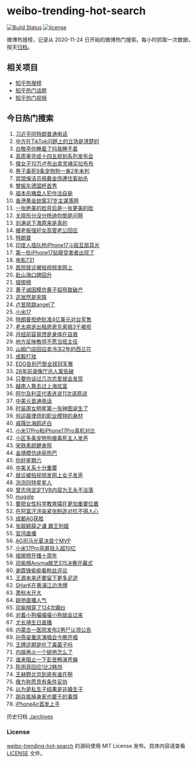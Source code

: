 # weibo-trending-hot-search

[![Build Status](https://github.com/justjavac/weibo-trending-hot-search/workflows/ci/badge.svg?branch=master)](https://github.com/justjavac/weibo-trending-hot-search/actions)
[![license](https://img.shields.io/github/license/justjavac/weibo-trending-hot-search)](https://github.com/justjavac/weibo-trending-hot-search/blob/master/LICENSE)

微博热搜榜，记录从 2020-11-24 日开始的微博热门搜索。每小时抓取一次数据，按天[归档](./archives)。

## 相关项目

- [知乎热搜榜](https://github.com/justjavac/zhihu-trending-top-search)
- [知乎热门话题](https://github.com/justjavac/zhihu-trending-hot-questions)
- [知乎热门视频](https://github.com/justjavac/zhihu-trending-hot-video)

## 今日热门搜索

<!-- BEGIN -->
<!-- 最后更新时间 Sat Sep 20 2025 06:36:16 GMT+0800 (China Standard Time) -->

1. [习近平同特朗普通电话](https://s.weibo.com//weibo?q=%23%E4%B9%A0%E8%BF%91%E5%B9%B3%E5%90%8C%E7%89%B9%E6%9C%97%E6%99%AE%E9%80%9A%E7%94%B5%E8%AF%9D%23&Refer=new_time)
1. [中方在TikTok问题上的立场是清楚的](https://s.weibo.com//weibo?q=%23%E4%B8%AD%E6%96%B9%E5%9C%A8TikTok%E9%97%AE%E9%A2%98%E4%B8%8A%E7%9A%84%E7%AB%8B%E5%9C%BA%E6%98%AF%E6%B8%85%E6%A5%9A%E7%9A%84%23&t=31&band_rank=10&Refer=top)
1. [白敬亭你睡着了吗我睡不着](https://s.weibo.com//weibo?q=%E7%99%BD%E6%95%AC%E4%BA%AD%E4%BD%A0%E7%9D%A1%E7%9D%80%E4%BA%86%E5%90%97%E6%88%91%E7%9D%A1%E4%B8%8D%E7%9D%80&t=31&band_rank=18&Refer=top)
1. [高质量完成十四五规划系列发布会](https://s.weibo.com//weibo?q=%23%E9%AB%98%E8%B4%A8%E9%87%8F%E5%AE%8C%E6%88%90%E5%8D%81%E5%9B%9B%E4%BA%94%E8%A7%84%E5%88%92%E7%B3%BB%E5%88%97%E5%8F%91%E5%B8%83%E4%BC%9A%23&t=31&band_rank=3&Refer=top)
1. [俄女子10万卢布出卖灵魂买拉布布](https://s.weibo.com//weibo?q=%23%E4%BF%84%E5%A5%B3%E5%AD%9010%E4%B8%87%E5%8D%A2%E5%B8%83%E5%87%BA%E5%8D%96%E7%81%B5%E9%AD%82%E4%B9%B0%E6%8B%89%E5%B8%83%E5%B8%83%23&t=31&band_rank=7&Refer=top)
1. [男子毒死9条宠物狗一审2年未判](https://s.weibo.com//weibo?q=%23%E7%94%B7%E5%AD%90%E6%AF%92%E6%AD%BB9%E6%9D%A1%E5%AE%A0%E7%89%A9%E7%8B%97%E4%B8%80%E5%AE%A12%E5%B9%B4%E6%9C%AA%E5%88%A4%23&t=31&band_rank=42&Refer=top)
1. [宾馆保洁员佩戴金饰遭住客劫杀](https://s.weibo.com//weibo?q=%23%E5%AE%BE%E9%A6%86%E4%BF%9D%E6%B4%81%E5%91%98%E4%BD%A9%E6%88%B4%E9%87%91%E9%A5%B0%E9%81%AD%E4%BD%8F%E5%AE%A2%E5%8A%AB%E6%9D%80%23&t=31&band_rank=32&Refer=top)
1. [樊振东德国杯首秀](https://s.weibo.com//weibo?q=%23%E6%A8%8A%E6%8C%AF%E4%B8%9C%E5%BE%B7%E5%9B%BD%E6%9D%AF%E9%A6%96%E7%A7%80%23&t=31&band_rank=16&Refer=top)
1. [祖本杀猪盘人犯作法自毙](https://s.weibo.com//weibo?q=%23%E7%A5%96%E6%9C%AC%E6%9D%80%E7%8C%AA%E7%9B%98%E4%BA%BA%E7%8A%AF%E4%BD%9C%E6%B3%95%E8%87%AA%E6%AF%99%23&t=31&band_rank=20&Refer=top)
1. [香港黄金劫案37岁主谋落网](https://s.weibo.com//weibo?q=%23%E9%A6%99%E6%B8%AF%E9%BB%84%E9%87%91%E5%8A%AB%E6%A1%8837%E5%B2%81%E4%B8%BB%E8%B0%8B%E8%90%BD%E7%BD%91%23&t=31&band_rank=35&Refer=top)
1. [一张绝美的脸背后是一张更美的脸](https://s.weibo.com//weibo?q=%E4%B8%80%E5%BC%A0%E7%BB%9D%E7%BE%8E%E7%9A%84%E8%84%B8%E8%83%8C%E5%90%8E%E6%98%AF%E4%B8%80%E5%BC%A0%E6%9B%B4%E7%BE%8E%E7%9A%84%E8%84%B8&t=31&band_rank=50&Refer=top)
1. [关晓彤分没分杨迪你倒是问啊](https://s.weibo.com//weibo?q=%E5%85%B3%E6%99%93%E5%BD%A4%E5%88%86%E6%B2%A1%E5%88%86%E6%9D%A8%E8%BF%AA%E4%BD%A0%E5%80%92%E6%98%AF%E9%97%AE%E5%95%8A&t=31&band_rank=11&Refer=top)
1. [刘涛说下海原来是真的](https://s.weibo.com//weibo?q=%E5%88%98%E6%B6%9B%E8%AF%B4%E4%B8%8B%E6%B5%B7%E5%8E%9F%E6%9D%A5%E6%98%AF%E7%9C%9F%E7%9A%84&t=31&band_rank=34&Refer=top)
1. [被老板强奸女高管老公回应](https://s.weibo.com//weibo?q=%23%E8%A2%AB%E8%80%81%E6%9D%BF%E5%BC%BA%E5%A5%B8%E5%A5%B3%E9%AB%98%E7%AE%A1%E8%80%81%E5%85%AC%E5%9B%9E%E5%BA%94%23&t=31&band_rank=15&Refer=top)
1. [特朗普](https://s.weibo.com//weibo?q=%E7%89%B9%E6%9C%97%E6%99%AE&t=31&band_rank=12&Refer=top)
1. [印度人插队抢iPhone17斗殴互扇耳光](https://s.weibo.com//weibo?q=%23%E5%8D%B0%E5%BA%A6%E4%BA%BA%E6%8F%92%E9%98%9F%E6%8A%A2iPhone17%E6%96%97%E6%AE%B4%E4%BA%92%E6%89%87%E8%80%B3%E5%85%89%23&t=31&band_rank=1&Refer=top)
1. [第一批iPhone17贴膜受害者出现了](https://s.weibo.com//weibo?q=%E7%AC%AC%E4%B8%80%E6%89%B9iPhone17%E8%B4%B4%E8%86%9C%E5%8F%97%E5%AE%B3%E8%80%85%E5%87%BA%E7%8E%B0%E4%BA%86&t=31&band_rank=6&Refer=top)
1. [电影731](https://s.weibo.com//weibo?q=%E7%94%B5%E5%BD%B1731&t=31&band_rank=4&Refer=top)
1. [医院就诊被拍视频发网上](https://s.weibo.com//weibo?q=%E5%8C%BB%E9%99%A2%E5%B0%B1%E8%AF%8A%E8%A2%AB%E6%8B%8D%E8%A7%86%E9%A2%91%E5%8F%91%E7%BD%91%E4%B8%8A&t=31&band_rank=38&Refer=top)
1. [赴山海口碑回升](https://s.weibo.com//weibo?q=%E8%B5%B4%E5%B1%B1%E6%B5%B7%E5%8F%A3%E7%A2%91%E5%9B%9E%E5%8D%87&t=31&band_rank=17&Refer=top)
1. [琅琊榜](https://s.weibo.com//weibo?q=%E7%90%85%E7%90%8A%E6%A6%9C&t=31&band_rank=5&Refer=top)
1. [黄子诚因模仿黄子韬导致破产](https://s.weibo.com//weibo?q=%23%E9%BB%84%E5%AD%90%E8%AF%9A%E5%9B%A0%E6%A8%A1%E4%BB%BF%E9%BB%84%E5%AD%90%E9%9F%AC%E5%AF%BC%E8%87%B4%E7%A0%B4%E4%BA%A7%23&t=31&band_rank=21&Refer=top)
1. [这居然是宋轶](https://s.weibo.com//weibo?q=%E8%BF%99%E5%B1%85%E7%84%B6%E6%98%AF%E5%AE%8B%E8%BD%B6&t=31&band_rank=22&Refer=top)
1. [卢昱晓跳angel了](https://s.weibo.com//weibo?q=%23%E5%8D%A2%E6%98%B1%E6%99%93%E8%B7%B3angel%E4%BA%86%23&t=31&band_rank=14&Refer=top)
1. [小米17](https://s.weibo.com//weibo?q=%E5%B0%8F%E7%B1%B317&t=31&band_rank=8&Refer=top)
1. [特朗普拒绝批准4亿美元对台军售](https://s.weibo.com//weibo?q=%23%E7%89%B9%E6%9C%97%E6%99%AE%E6%8B%92%E7%BB%9D%E6%89%B9%E5%87%864%E4%BA%BF%E7%BE%8E%E5%85%83%E5%AF%B9%E5%8F%B0%E5%86%9B%E5%94%AE%23&t=31&band_rank=43&Refer=top)
1. [老太病逝出租房房东索赔3千被拒](https://s.weibo.com//weibo?q=%23%E8%80%81%E5%A4%AA%E7%97%85%E9%80%9D%E5%87%BA%E7%A7%9F%E6%88%BF%E6%88%BF%E4%B8%9C%E7%B4%A2%E8%B5%943%E5%8D%83%E8%A2%AB%E6%8B%92%23&t=31&band_rank=45&Refer=top)
1. [月经前容易馋是身体在自救](https://s.weibo.com//weibo?q=%E6%9C%88%E7%BB%8F%E5%89%8D%E5%AE%B9%E6%98%93%E9%A6%8B%E6%98%AF%E8%BA%AB%E4%BD%93%E5%9C%A8%E8%87%AA%E6%95%91&t=31&band_rank=25&Refer=top)
1. [地方反映教师不愿当班主任](https://s.weibo.com//weibo?q=%23%E5%9C%B0%E6%96%B9%E5%8F%8D%E6%98%A0%E6%95%99%E5%B8%88%E4%B8%8D%E6%84%BF%E5%BD%93%E7%8F%AD%E4%B8%BB%E4%BB%BB%23&t=31&band_rank=27&Refer=top)
1. [山姆门店回应卖冷冻2年的西兰花](https://s.weibo.com//weibo?q=%23%E5%B1%B1%E5%A7%86%E9%97%A8%E5%BA%97%E5%9B%9E%E5%BA%94%E5%8D%96%E5%86%B7%E5%86%BB2%E5%B9%B4%E7%9A%84%E8%A5%BF%E5%85%B0%E8%8A%B1%23&t=31&band_rank=42&Refer=top)
1. [成毅打戏](https://s.weibo.com//weibo?q=%E6%88%90%E6%AF%85%E6%89%93%E6%88%8F&t=31&band_rank=34&Refer=top)
1. [EDG告别巴黎全球冠军赛](https://s.weibo.com//weibo?q=%23EDG%E5%91%8A%E5%88%AB%E5%B7%B4%E9%BB%8E%E5%85%A8%E7%90%83%E5%86%A0%E5%86%9B%E8%B5%9B%23&t=31&band_rank=2&Refer=top)
1. [28年前录像厅杀人案告破](https://s.weibo.com//weibo?q=%2328%E5%B9%B4%E5%89%8D%E5%BD%95%E5%83%8F%E5%8E%85%E6%9D%80%E4%BA%BA%E6%A1%88%E5%91%8A%E7%A0%B4%23&t=31&band_rank=48&Refer=top)
1. [只要你谈过几次恋爱就会发现](https://s.weibo.com//weibo?q=%E5%8F%AA%E8%A6%81%E4%BD%A0%E8%B0%88%E8%BF%87%E5%87%A0%E6%AC%A1%E6%81%8B%E7%88%B1%E5%B0%B1%E4%BC%9A%E5%8F%91%E7%8E%B0&t=31&band_rank=31&Refer=top)
1. [越南人靠去过上海炫富](https://s.weibo.com//weibo?q=%E8%B6%8A%E5%8D%97%E4%BA%BA%E9%9D%A0%E5%8E%BB%E8%BF%87%E4%B8%8A%E6%B5%B7%E7%82%AB%E5%AF%8C&t=31&band_rank=20&Refer=top)
1. [阿尔及利亚代表连说11次请原谅](https://s.weibo.com//weibo?q=%23%E9%98%BF%E5%B0%94%E5%8F%8A%E5%88%A9%E4%BA%9A%E4%BB%A3%E8%A1%A8%E8%BF%9E%E8%AF%B411%E6%AC%A1%E8%AF%B7%E5%8E%9F%E8%B0%85%23&t=31&band_rank=41&Refer=top)
1. [中美元首通电话](https://s.weibo.com//weibo?q=%23%E4%B8%AD%E7%BE%8E%E5%85%83%E9%A6%96%E9%80%9A%E7%94%B5%E8%AF%9D%23&t=31&band_rank=19&Refer=top)
1. [时装周女明星第一张神图诞生了](https://s.weibo.com//weibo?q=%E6%97%B6%E8%A3%85%E5%91%A8%E5%A5%B3%E6%98%8E%E6%98%9F%E7%AC%AC%E4%B8%80%E5%BC%A0%E7%A5%9E%E5%9B%BE%E8%AF%9E%E7%94%9F%E4%BA%86&t=31&band_rank=37&Refer=top)
1. [何运晨律师的职业模特的身材](https://s.weibo.com//weibo?q=%E4%BD%95%E8%BF%90%E6%99%A8%E5%BE%8B%E5%B8%88%E7%9A%84%E8%81%8C%E4%B8%9A%E6%A8%A1%E7%89%B9%E7%9A%84%E8%BA%AB%E6%9D%90&t=31&band_rank=23&Refer=top)
1. [戚薇比海鸥还白](https://s.weibo.com//weibo?q=%E6%88%9A%E8%96%87%E6%AF%94%E6%B5%B7%E9%B8%A5%E8%BF%98%E7%99%BD&t=31&band_rank=24&Refer=top)
1. [小米17Pro和iPhone17Pro真机对比](https://s.weibo.com//weibo?q=%23%E5%B0%8F%E7%B1%B317Pro%E5%92%8CiPhone17Pro%E7%9C%9F%E6%9C%BA%E5%AF%B9%E6%AF%94%23&t=31&band_rank=33&Refer=top)
1. [小区多条宠物狗被毒死主人发声](https://s.weibo.com//weibo?q=%23%E5%B0%8F%E5%8C%BA%E5%A4%9A%E6%9D%A1%E5%AE%A0%E7%89%A9%E7%8B%97%E8%A2%AB%E6%AF%92%E6%AD%BB%E4%B8%BB%E4%BA%BA%E5%8F%91%E5%A3%B0%23&t=31&band_rank=48&Refer=top)
1. [宋轶素颜健身照](https://s.weibo.com//weibo?q=%23%E5%AE%8B%E8%BD%B6%E7%B4%A0%E9%A2%9C%E5%81%A5%E8%BA%AB%E7%85%A7%23&t=31&band_rank=48&Refer=top)
1. [金靖模仿迪丽热巴](https://s.weibo.com//weibo?q=%23%E9%87%91%E9%9D%96%E6%A8%A1%E4%BB%BF%E8%BF%AA%E4%B8%BD%E7%83%AD%E5%B7%B4%23&t=31&band_rank=13&Refer=top)
1. [你好星期六](https://s.weibo.com//weibo?q=%E4%BD%A0%E5%A5%BD%E6%98%9F%E6%9C%9F%E5%85%AD&t=31&band_rank=48&Refer=top)
1. [中美关系十分重要](https://s.weibo.com//weibo?q=%23%E4%B8%AD%E7%BE%8E%E5%85%B3%E7%B3%BB%E5%8D%81%E5%88%86%E9%87%8D%E8%A6%81%23&t=31&band_rank=16&Refer=top)
1. [就诊被拍视频发网上女子发声](https://s.weibo.com//weibo?q=%23%E5%B0%B1%E8%AF%8A%E8%A2%AB%E6%8B%8D%E8%A7%86%E9%A2%91%E5%8F%91%E7%BD%91%E4%B8%8A%E5%A5%B3%E5%AD%90%E5%8F%91%E5%A3%B0%23&t=31&band_rank=49&Refer=top)
1. [泡泡玛特星星人](https://s.weibo.com//weibo?q=%23%E6%B3%A1%E6%B3%A1%E7%8E%9B%E7%89%B9%E6%98%9F%E6%98%9F%E4%BA%BA%23&t=31&band_rank=46&Refer=top)
1. [曾志伟坚定TVB内容为王永不没落](https://s.weibo.com//weibo?q=%E6%9B%BE%E5%BF%97%E4%BC%9F%E5%9D%9A%E5%AE%9ATVB%E5%86%85%E5%AE%B9%E4%B8%BA%E7%8E%8B%E6%B0%B8%E4%B8%8D%E6%B2%A1%E8%90%BD&t=31&band_rank=49&Refer=top)
1. [muggle](https://s.weibo.com//weibo?q=muggle&t=31&band_rank=15&Refer=top)
1. [要把女性科学教育摆在更加重要位置](https://s.weibo.com//weibo?q=%23%E8%A6%81%E6%8A%8A%E5%A5%B3%E6%80%A7%E7%A7%91%E5%AD%A6%E6%95%99%E8%82%B2%E6%91%86%E5%9C%A8%E6%9B%B4%E5%8A%A0%E9%87%8D%E8%A6%81%E4%BD%8D%E7%BD%AE%23&t=31&band_rank=26&Refer=top)
1. [在阿富汗渲染紧张制造对抗不得人心](https://s.weibo.com//weibo?q=%23%E5%9C%A8%E9%98%BF%E5%AF%8C%E6%B1%97%E6%B8%B2%E6%9F%93%E7%B4%A7%E5%BC%A0%E5%88%B6%E9%80%A0%E5%AF%B9%E6%8A%97%E4%B8%8D%E5%BE%97%E4%BA%BA%E5%BF%83%23&t=31&band_rank=28&Refer=top)
1. [成都AG获胜](https://s.weibo.com//weibo?q=%23%E6%88%90%E9%83%BDAG%E8%8E%B7%E8%83%9C%23&t=31&band_rank=29&Refer=top)
1. [张靓颖薛之谦 霸王别姬](https://s.weibo.com//weibo?q=%E5%BC%A0%E9%9D%93%E9%A2%96%E8%96%9B%E4%B9%8B%E8%B0%A6%20%E9%9C%B8%E7%8E%8B%E5%88%AB%E5%A7%AC&t=31&band_rank=30&Refer=top)
1. [官鸿直播](https://s.weibo.com//weibo?q=%E5%AE%98%E9%B8%BF%E7%9B%B4%E6%92%AD&t=31&band_rank=43&Refer=top)
1. [AG司马光夏决首个MVP](https://s.weibo.com//weibo?q=%23AG%E5%8F%B8%E9%A9%AC%E5%85%89%E5%A4%8F%E5%86%B3%E9%A6%96%E4%B8%AAMVP%23&t=31&band_rank=45&Refer=top)
1. [小米17Pro背屏投入超10亿](https://s.weibo.com//weibo?q=%23%E5%B0%8F%E7%B1%B317Pro%E8%83%8C%E5%B1%8F%E6%8A%95%E5%85%A5%E8%B6%8510%E4%BA%BF%23&t=31&band_rank=47&Refer=top)
1. [琅琊榜开播十周年](https://s.weibo.com//weibo?q=%23%E7%90%85%E7%90%8A%E6%A6%9C%E5%BC%80%E6%92%AD%E5%8D%81%E5%91%A8%E5%B9%B4%23&t=31&band_rank=50&Refer=top)
1. [邓紫棋Anyma献艺S15决赛开幕式](https://s.weibo.com//weibo?q=%23%E9%82%93%E7%B4%AB%E6%A3%8BAnyma%E7%8C%AE%E8%89%BAS15%E5%86%B3%E8%B5%9B%E5%BC%80%E5%B9%95%E5%BC%8F%23&t=31&band_rank=50&Refer=top)
1. [谢霆锋偷偷看粉丝评论](https://s.weibo.com//weibo?q=%E8%B0%A2%E9%9C%86%E9%94%8B%E5%81%B7%E5%81%B7%E7%9C%8B%E7%B2%89%E4%B8%9D%E8%AF%84%E8%AE%BA&t=31&band_rank=50&Refer=top)
1. [王源未来还要留下更多足迹](https://s.weibo.com//weibo?q=%23%E7%8E%8B%E6%BA%90%E6%9C%AA%E6%9D%A5%E8%BF%98%E8%A6%81%E7%95%99%E4%B8%8B%E6%9B%B4%E5%A4%9A%E8%B6%B3%E8%BF%B9%23&t=31&band_rank=47&Refer=top)
1. [SHarK在黄浦江边洗牌](https://s.weibo.com//weibo?q=SHarK%E5%9C%A8%E9%BB%84%E6%B5%A6%E6%B1%9F%E8%BE%B9%E6%B4%97%E7%89%8C&t=31&band_rank=42&Refer=top)
1. [萧秋水开大](https://s.weibo.com//weibo?q=%23%E8%90%A7%E7%A7%8B%E6%B0%B4%E5%BC%80%E5%A4%A7%23&t=31&band_rank=49&Refer=top)
1. [姚弛直播人气](https://s.weibo.com//weibo?q=%E5%A7%9A%E5%BC%9B%E7%9B%B4%E6%92%AD%E4%BA%BA%E6%B0%94&t=31&band_rank=44&Refer=top)
1. [邓紫棋穿了124次婚纱](https://s.weibo.com//weibo?q=%E9%82%93%E7%B4%AB%E6%A3%8B%E7%A9%BF%E4%BA%86124%E6%AC%A1%E5%A9%9A%E7%BA%B1&t=31&band_rank=9&Refer=top)
1. [对着小狗嘬嘬嘬小狗就会过来](https://s.weibo.com//weibo?q=%23%E5%AF%B9%E7%9D%80%E5%B0%8F%E7%8B%97%E5%98%AC%E5%98%AC%E5%98%AC%E5%B0%8F%E7%8B%97%E5%B0%B1%E4%BC%9A%E8%BF%87%E6%9D%A5%23&t=31&band_rank=40&Refer=top)
1. [尤长靖生日直播](https://s.weibo.com//weibo?q=%23%E5%B0%A4%E9%95%BF%E9%9D%96%E7%94%9F%E6%97%A5%E7%9B%B4%E6%92%AD%23&t=31&band_rank=50&Refer=top)
1. [内蒙古一医院发布2男尸认领公告](https://s.weibo.com//weibo?q=%23%E5%86%85%E8%92%99%E5%8F%A4%E4%B8%80%E5%8C%BB%E9%99%A2%E5%8F%91%E5%B8%832%E7%94%B7%E5%B0%B8%E8%AE%A4%E9%A2%86%E5%85%AC%E5%91%8A%23&t=31&band_rank=10&Refer=top)
1. [孙燕姿重庆演唱会今晚开唱](https://s.weibo.com//weibo?q=%23%E5%AD%99%E7%87%95%E5%A7%BF%E9%87%8D%E5%BA%86%E6%BC%94%E5%94%B1%E4%BC%9A%E4%BB%8A%E6%99%9A%E5%BC%80%E5%94%B1%23&t=31&band_rank=45&Refer=top)
1. [王牌这期是吃了毒菌子吗](https://s.weibo.com//weibo?q=%E7%8E%8B%E7%89%8C%E8%BF%99%E6%9C%9F%E6%98%AF%E5%90%83%E4%BA%86%E6%AF%92%E8%8F%8C%E5%AD%90%E5%90%97&t=31&band_rank=28&Refer=top)
1. [内娱再火一个姚弛怎么了](https://s.weibo.com//weibo?q=%E5%86%85%E5%A8%B1%E5%86%8D%E7%81%AB%E4%B8%80%E4%B8%AA%E5%A7%9A%E5%BC%9B%E6%80%8E%E4%B9%88%E4%BA%86&t=31&band_rank=39&Refer=top)
1. [谁来阻止一下彭昱畅演苍蝇](https://s.weibo.com//weibo?q=%E8%B0%81%E6%9D%A5%E9%98%BB%E6%AD%A2%E4%B8%80%E4%B8%8B%E5%BD%AD%E6%98%B1%E7%95%85%E6%BC%94%E8%8B%8D%E8%9D%87&t=31&band_rank=41&Refer=top)
1. [陈雨菲回应1比2韩悦](https://s.weibo.com//weibo?q=%23%E9%99%88%E9%9B%A8%E8%8F%B2%E5%9B%9E%E5%BA%941%E6%AF%942%E9%9F%A9%E6%82%A6%23&t=31&band_rank=49&Refer=top)
1. [王赫野北京到底有谁在啊](https://s.weibo.com//weibo?q=%E7%8E%8B%E8%B5%AB%E9%87%8E%E5%8C%97%E4%BA%AC%E5%88%B0%E5%BA%95%E6%9C%89%E8%B0%81%E5%9C%A8%E5%95%8A&t=31&band_rank=44&Refer=top)
1. [俄方称愿意有条件妥协](https://s.weibo.com//weibo?q=%23%E4%BF%84%E6%96%B9%E7%A7%B0%E6%84%BF%E6%84%8F%E6%9C%89%E6%9D%A1%E4%BB%B6%E5%A6%A5%E5%8D%8F%23&t=31&band_rank=49&Refer=top)
1. [以为是私生子结果是非婚生子](https://s.weibo.com//weibo?q=%E4%BB%A5%E4%B8%BA%E6%98%AF%E7%A7%81%E7%94%9F%E5%AD%90%E7%BB%93%E6%9E%9C%E6%98%AF%E9%9D%9E%E5%A9%9A%E7%94%9F%E5%AD%90&t=31&band_rank=2&Refer=top)
1. [胡兵抵掉身家也要干的事情](https://s.weibo.com//weibo?q=%E8%83%A1%E5%85%B5%E6%8A%B5%E6%8E%89%E8%BA%AB%E5%AE%B6%E4%B9%9F%E8%A6%81%E5%B9%B2%E7%9A%84%E4%BA%8B%E6%83%85&t=31&band_rank=36&Refer=top)
1. [iPhoneAir首发上手](https://s.weibo.com//weibo?q=iPhoneAir%E9%A6%96%E5%8F%91%E4%B8%8A%E6%89%8B&t=31&band_rank=50&Refer=top)

<!-- END -->

历史归档 [./archives](./archives)

### License

[weibo-trending-hot-search](https://github.com/justjavac/weibo-trending-hot-search) 的源码使用 MIT License
发布。具体内容请查看 [LICENSE](./LICENSE) 文件。
